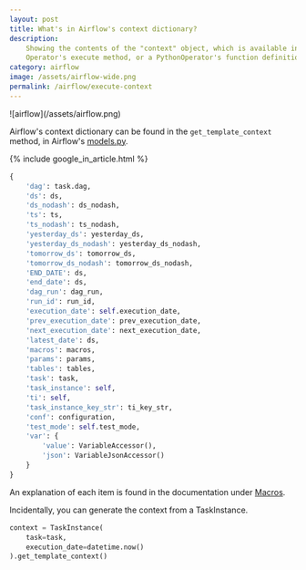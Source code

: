 ```yaml
---
layout: post
title: What's in Airflow's context dictionary?
description:
    Showing the contents of the "context" object, which is available in an
    Operator's execute method, or a PythonOperator's function definition.
category: airflow
image: /assets/airflow-wide.png
permalink: /airflow/execute-context
---
```

<div class="wide-logos" markdown="1">
![airflow](/assets/airflow.png)
</div>

Airflow's context dictionary can be found in the `get_template_context` method,
in Airflow's
[models.py](https://github.com/databricks/incubator-airflow/blob/master/airflow/models.py).

{% include google_in_article.html %}

```python
{
    'dag': task.dag,
    'ds': ds,
    'ds_nodash': ds_nodash,
    'ts': ts,
    'ts_nodash': ts_nodash,
    'yesterday_ds': yesterday_ds,
    'yesterday_ds_nodash': yesterday_ds_nodash,
    'tomorrow_ds': tomorrow_ds,
    'tomorrow_ds_nodash': tomorrow_ds_nodash,
    'END_DATE': ds,
    'end_date': ds,
    'dag_run': dag_run,
    'run_id': run_id,
    'execution_date': self.execution_date,
    'prev_execution_date': prev_execution_date,
    'next_execution_date': next_execution_date,
    'latest_date': ds,
    'macros': macros,
    'params': params,
    'tables': tables,
    'task': task,
    'task_instance': self,
    'ti': self,
    'task_instance_key_str': ti_key_str,
    'conf': configuration,
    'test_mode': self.test_mode,
    'var': {
        'value': VariableAccessor(),
        'json': VariableJsonAccessor()
    }
}
```

An explanation of each item is found in the documentation under
[Macros](https://airflow.apache.org/docs/stable/macros-ref.html).

Incidentally, you can generate the context from a TaskInstance.

```python
context = TaskInstance(
    task=task,
    execution_date=datetime.now()
).get_template_context()
```

